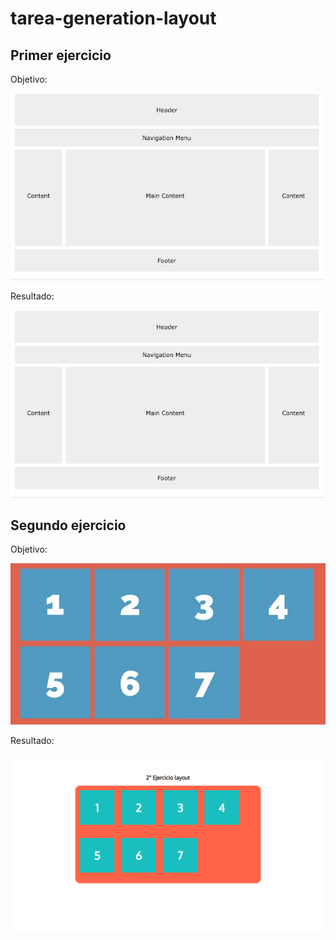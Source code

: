 # tarea-generation-layout

## Primer ejercicio

Objetivo:

<div align="center">
  <img src="images/ejercicio1.png"/>
</div>

Resultado:

<div align="center">
  <img src="images/ejercicio1-resultado.png"/>
</div>

## Segundo ejercicio

Objetivo:

<div align="center">
  <img src="images/ejercicio2.jpg"/>
</div>

Resultado:

<div align="center">
  <img src="images/ejercicio2-resultado.png"/>
</div>

